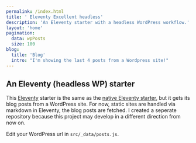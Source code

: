 ```yaml
---
permalink: /index.html
title: ' Eleventy Excellent headless'
description: 'An Eleventy starter with a headless WordPress workflow.'
layout: 'home'
pagination:
  data: wpPosts
  size: 100
blog:
  title: 'Blog'
  intro: "I'm showing the last 4 posts from a Wordpress site!"
---
```


## An Eleventy (headless WP) starter

This [Eleventy](https://www.11ty.dev/) starter is the same as the [native Eleventy starter](https://github.com/madrilene/eleventy-excellent), but it gets its blog posts from a WordPress site. For now, static sites are handled via markdown in Eleventy, the blog posts are fetched. I created a seperate repository because this project may develop in a different direction from now on.

Edit your WordPress url in `src/_data/posts.js`.
